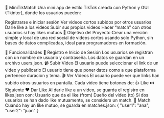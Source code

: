 🎥 MiniTikMatch
Una mini app de estilo TikTok creada con Python y GUI (Tkinter), donde los usuarios pueden:

Registrarse e iniciar sesión
Ver videos cortos subidos por otros usuarios
Darle like a los videos
Subir sus propios videos
Hacer “match” con otros usuarios si hay likes mutuos
🚀 Objetivo del Proyecto
Crear una versión simple y local de una red social de videos cortos usando solo Python, sin bases de datos complicadas, ideal para programadores en formación.

🧩 Funcionalidades
👤 Registro e Inicio de Sesión
Los usuarios se registran con un nombre de usuario y contraseña.
Los datos se guardan en un archivo users.json.
📹 Subir Video
El usuario puede seleccionar el link de un video y publicarlo
El usuario tiene que poner datos como a que plataforma pertenece duracion y tema.
🎬 Ver Videos
El usuario puede ver que links han subido otros usuarios en pantalla.
Cada video tiene botones de:
👍 Like
⏭️ Siguiente
❤️ Dar Like
Al darle like a un video, se guarda el registro en likes.json con:
Usuario que da el like (from)
Dueño del video (to)
Si dos usuarios se han dado like mutuamente, se considera un match.
🔁 Match
Cuando hay un like mutuo, se guarda en matches.json:
{
  "user1": "ana",
  "user2": "juan"
}
